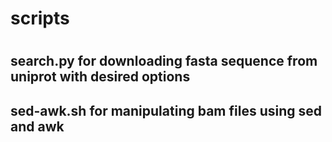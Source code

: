 # scripts
#
## search.py for downloading fasta sequence from uniprot with desired options
## sed-awk.sh for manipulating bam files using sed and awk
